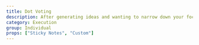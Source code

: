 ```yaml
---
title: Dot Voting
description: After generating ideas and wanting to narrow down your focus, write the possible plans down on individual stickies and put them on surface. Have the group “dot vote” by placing their dots (circle stickers, with markers, etc.) on the idea they support. You can vary the number of votes, how people can allocate their votes, and more based on your goals.
category: Execution
group: Individual
props: ["Sticky Notes", "Custom"]
---
```

